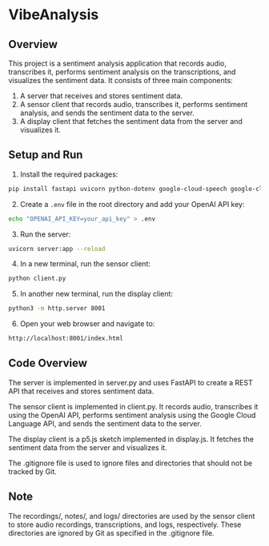 # VibeAnalysis

## Overview
This project is a sentiment analysis application that records audio, transcribes it, performs sentiment analysis on the transcriptions, and visualizes the sentiment data. It consists of three main components:

1. A server that receives and stores sentiment data.
2. A sensor client that records audio, transcribes it, performs sentiment analysis, and sends the sentiment data to the server.
3. A display client that fetches the sentiment data from the server and visualizes it.

## Setup and Run

1. Install the required packages:
```bash
pip install fastapi uvicorn python-dotenv google-cloud-speech google-cloud-language matplotlib pyaudio wave requests openai
```
2. Create a `.env` file in the root directory and add your OpenAI API key:
```bash
echo "OPENAI_API_KEY=your_api_key" > .env
```
3. Run the server:
```bash
uvicorn server:app --reload
```
4. In a new terminal, run the sensor client:
```bash
python client.py
```
5. In another new terminal, run the display client:
```bash
python3 -m http.server 8001
```
6. Open your web browser and navigate to:
```bash
http://localhost:8001/index.html
```

## Code Overview


The server is implemented in server.py and uses FastAPI to create a REST API that receives and stores sentiment data.

The sensor client is implemented in client.py. It records audio, transcribes it using the OpenAI API, performs sentiment analysis using the Google Cloud Language API, and sends the sentiment data to the server.

The display client is a p5.js sketch implemented in display.js. It fetches the sentiment data from the server and visualizes it.

The .gitignore file is used to ignore files and directories that should not be tracked by Git.



## Note



The recordings/, notes/, and logs/ directories are used by the sensor client to store audio recordings, transcriptions, and logs, respectively. These directories are ignored by Git as specified in the .gitignore file.
